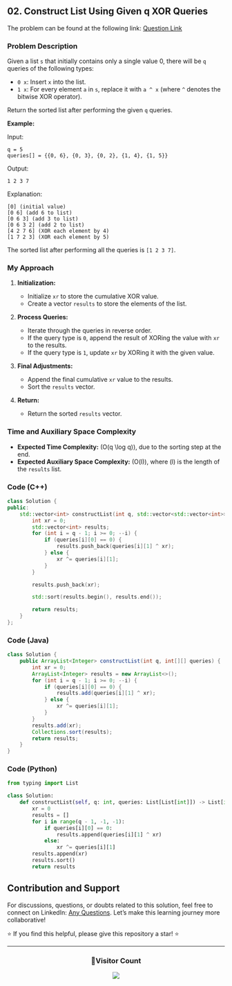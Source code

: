 ## 02. Construct List Using Given q XOR Queries

The problem can be found at the following link: [Question Link](https://www.geeksforgeeks.org/problems/construct-list-using-given-q-xor-queries/1)

### Problem Description

Given a list `s` that initially contains only a single value 0, there will be `q` queries of the following types:

- `0 x`: Insert `x` into the list.
- `1 x`: For every element `a` in `s`, replace it with `a ^ x` (where `^` denotes the bitwise XOR operator).

Return the sorted list after performing the given `q` queries.

**Example:**

Input:

```
q = 5
queries[] = {{0, 6}, {0, 3}, {0, 2}, {1, 4}, {1, 5}}
```

Output:

```
1 2 3 7
```

Explanation:

```
[0] (initial value)
[0 6] (add 6 to list)
[0 6 3] (add 3 to list)
[0 6 3 2] (add 2 to list)
[4 2 7 6] (XOR each element by 4)
[1 7 2 3] (XOR each element by 5)
```

The sorted list after performing all the queries is `[1 2 3 7]`.

### My Approach

1. **Initialization:**

   - Initialize `xr` to store the cumulative XOR value.
   - Create a vector `results` to store the elements of the list.

2. **Process Queries:**

   - Iterate through the queries in reverse order.
   - If the query type is `0`, append the result of XORing the value with `xr` to the results.
   - If the query type is `1`, update `xr` by XORing it with the given value.

3. **Final Adjustments:**

   - Append the final cumulative `xr` value to the results.
   - Sort the `results` vector.

4. **Return:**
   - Return the sorted `results` vector.

### Time and Auxiliary Space Complexity

- **Expected Time Complexity:** \(O(q \log q)\), due to the sorting step at the end.
- **Expected Auxiliary Space Complexity:** \(O(l)\), where \(l\) is the length of the `results` list.

### Code (C++)

```cpp
class Solution {
public:
    std::vector<int> constructList(int q, std::vector<std::vector<int>>& queries) {
        int xr = 0;
        std::vector<int> results;
        for (int i = q - 1; i >= 0; --i) {
            if (queries[i][0] == 0) {
                results.push_back(queries[i][1] ^ xr);
            } else {
                xr ^= queries[i][1];
            }
        }

        results.push_back(xr);

        std::sort(results.begin(), results.end());

        return results;
    }
};
```

### Code (Java)

```java
class Solution {
    public ArrayList<Integer> constructList(int q, int[][] queries) {
        int xr = 0;
        ArrayList<Integer> results = new ArrayList<>();
        for (int i = q - 1; i >= 0; --i) {
            if (queries[i][0] == 0) {
                results.add(queries[i][1] ^ xr);
            } else {
                xr ^= queries[i][1];
            }
        }
        results.add(xr);
        Collections.sort(results);
        return results;
    }
}
```

### Code (Python)

```python
from typing import List

class Solution:
    def constructList(self, q: int, queries: List[List[int]]) -> List[int]:
        xr = 0
        results = []
        for i in range(q - 1, -1, -1):
            if queries[i][0] == 0:
                results.append(queries[i][1] ^ xr)
            else:
                xr ^= queries[i][1]
        results.append(xr)
        results.sort()
        return results
```

## Contribution and Support

For discussions, questions, or doubts related to this solution, feel free to connect on LinkedIn: [Any Questions](https://www.linkedin.com/in/patel-hetkumar-sandipbhai-8b110525a/). Let’s make this learning journey more collaborative!

⭐ If you find this helpful, please give this repository a star! ⭐

---

<div align="center">
  <h3><b>📍Visitor Count</b></h3>
</div>

<p align="center">
  <img src="https://visitor-badge.laobi.icu/badge?page_id=Hunterdii.GeeksforGeeks-POTD" />
</p>
